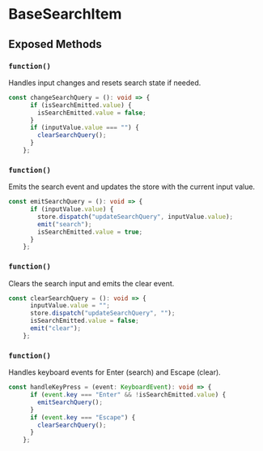 # BaseSearchItem

## Exposed Methods

### `function()`
Handles input changes and resets search state if needed.

```ts
const changeSearchQuery = (): void => {
      if (isSearchEmitted.value) {
        isSearchEmitted.value = false;
      }
      if (inputValue.value === "") {
        clearSearchQuery();
      }
    };
```

### `function()`
Emits the search event and updates the store with the current input value.

```ts
const emitSearchQuery = (): void => {
      if (inputValue.value) {
        store.dispatch("updateSearchQuery", inputValue.value);
        emit("search");
        isSearchEmitted.value = true;
      }
    };
```

### `function()`
Clears the search input and emits the clear event.

```ts
const clearSearchQuery = (): void => {
      inputValue.value = "";
      store.dispatch("updateSearchQuery", "");
      isSearchEmitted.value = false;
      emit("clear");
    };
```

### `function()`
Handles keyboard events for Enter (search) and Escape (clear).

```ts
const handleKeyPress = (event: KeyboardEvent): void => {
      if (event.key === "Enter" && !isSearchEmitted.value) {
        emitSearchQuery();
      }
      if (event.key === "Escape") {
        clearSearchQuery();
      }
    };
```
